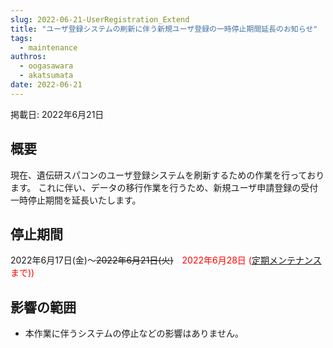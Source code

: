 ```yaml
---
slug: 2022-06-21-UserRegistration_Extend
title: "ユーザ登録システムの刷新に伴う新規ユーザ登録の一時停止期間延長のお知らせ"
tags:
  - maintenance
authros:
  - oogasawara
  - akatsumata
date: 2022-06-21
---
```


掲載日: 2022年6月21日


## 概要

現在、遺伝研スパコンのユーザ登録システムを刷新するための作業を行っております。 これに伴い、データの移行作業を行うため、新規ユーザ申請登録の受付一時停止期間を延長いたします。


## 停止期間

2022年6月17日(金)～~~2022年6月21日(火)~~　<font color="red">2022年6月28日 (<a href="https://sc.ddbj.nig.ac.jp/blog/2022-04-25-scheduled-maintenance/">定期メンテナンス</a>まで))</font>

## 影響の範囲

- 本作業に伴うシステムの停止などの影響はありません。